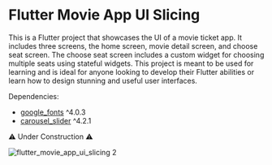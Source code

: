 # Flutter Movie App UI Slicing

This is a Flutter project that showcases the UI of a movie ticket app. It includes three screens, the home screen, movie detail screen, and choose seat screen. The choose seat screen includes a custom widget for choosing multiple seats using stateful widgets. This project is meant to be used for learning and is ideal for anyone looking to develop their Flutter abilities or learn how to design stunning and useful user interfaces.

Dependencies:
 * [google_fonts](https://pub.dev/packages/google_fonts) ^4.0.3
 * [carousel_slider](https://pub.dev/packages/carousel_slider) ^4.2.1

⚠️ Under Construction ⚠️

![flutter_movie_app_ui_slicing 2](https://user-images.githubusercontent.com/129122862/228427443-e88d3409-7567-41a8-9de0-907ce654c252.png)
